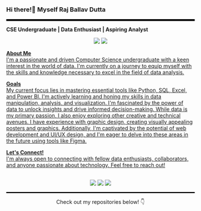 ### Hi there!👋 Myself Raj Ballav Dutta

<hr style="border: 2px solid black;"> 

**CSE Undergraduate | Data Enthusiast | Aspiring Analyst**

<p align="center"
  <a href="https://instagram.com/_._r1sh1_._?igsh=dnN2eTVlYWdmcThy"><img src="https://img.shields.io/badge/Instagram-black?style=flat&logo=Instagram&logoColor=white&labelColor=black&color=black">
  <a href="https://wa.me/qr/I6L44H3NVRVXP1"><img src="https://img.shields.io/badge/whatsapp-black?style=flat&logo=whatsapp&logoColor=white&labelColor=black&color=black">
</p>

**About Me**
<br>
I'm a passionate and driven Computer Science undergraduate with a keen interest in the world of data. I'm currently on a journey to equip myself with the skills and knowledge necessary to excel in the field of data analysis.

**Goals**
<br>
My current focus lies in mastering essential tools like Python, SQL, Excel, and Power BI. I'm actively learning and honing my skills in data manipulation, analysis, and visualization. I'm fascinated by the power of data to unlock insights and drive informed decision-making. While data is my primary passion, I also enjoy exploring other creative and technical avenues. I have experience with graphic design, creating visually appealing posters and graphics. Additionally, I'm captivated by the potential of web development and UI/UX design, and I'm eager to delve into these areas in the future using tools like Figma.

**Let's Connect!**
<br>
I'm always open to connecting with fellow data enthusiasts, collaborators, and anyone passionate about technology. Feel free to reach out!
<br><br>
<p align="center">
  <a href="mailto:duttaraj327@gmail.com"><img src="https://img.shields.io/badge/Gmail-red?style=flat&logo=Gmail&logoColor=white&labelColor=red&color=red"></a>
  <a href="https://twitter.com/raj_b_dutta" target="_blank"><img src="https://img.shields.io/badge/Twitter-black?style=flat&logo=X&logoColor=white&labelColor=black&color=black"></a>
  <a href="https://www.linkedin.com/in/raj-ballav-dutta-00242a303" target="_blank"><img src="https://img.shields.io/badge/LinkedIn-blue?style=flat&logo=LinkedIn&logoColor=white&labelColor=blue&color=blue"></a>
</p>
<hr style="border: 1px solid black;"> 

<p align="center">Check out my repositories below! 👇</p>


<!--
**r1sh1raj01/r1sh1raj01** is a ✨ _special_ ✨ repository because its `README.md` (this file) appears on your GitHub profile.

Here are some ideas to get you started:

- 🔭 I’m currently working on ...
- 🌱 I’m currently learning ...
- 👯 I’m looking to collaborate on ...
- 🤔 I’m looking for help with ...
- 💬 Ask me about ...
- 📫 How to reach me: ...
- 😄 Pronouns: ...
- ⚡ Fun fact: ...
-->
